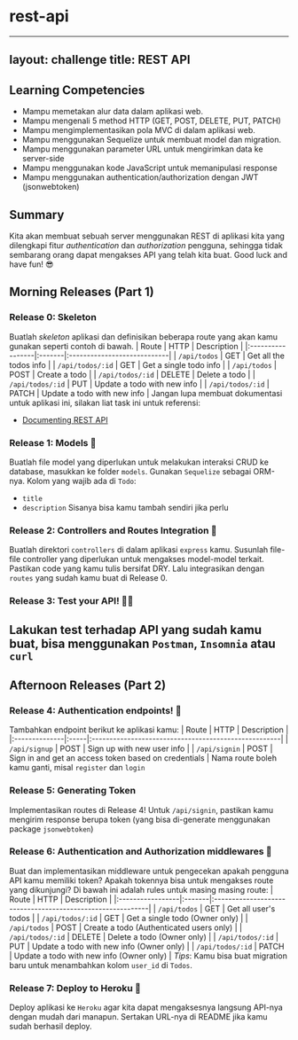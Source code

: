 # rest-api

---
layout: challenge
title: REST API
---
## Learning Competencies
* Mampu memetakan alur data dalam aplikasi web.
* Mampu mengenali 5 method HTTP (GET, POST, DELETE, PUT, PATCH)
* Mampu mengimplementasikan pola MVC di dalam aplikasi web.
* Mampu menggunakan Sequelize untuk membuat model dan migration.
* Mampu menggunakan parameter URL untuk mengirimkan data ke server-side
* Mampu menggunakan kode JavaScript untuk memanipulasi response
* Mampu menggunakan authentication/authorization dengan JWT (jsonwebtoken)
## Summary
Kita akan membuat sebuah server menggunakan REST di aplikasi kita yang dilengkapi fitur *authentication* dan *authorization* pengguna, sehingga tidak sembarang orang dapat mengakses API yang telah kita buat.
Good luck and have fun! 😎
## <a name="morning"></a> Morning Releases (Part 1)
### Release 0: Skeleton
Buatlah *skeleton* aplikasi dan definisikan beberapa route yang akan kamu gunakan seperti contoh di bawah.
| Route            | HTTP   | Description                 |
|:-----------------|:-------|:----------------------------|
| `/api/todos`     | GET    | Get all the todos info      |
| `/api/todos/:id` | GET    | Get a single todo info      |
| `/api/todos`     | POST   | Create a todo               |
| `/api/todos/:id` | DELETE | Delete a todo               |
| `/api/todos/:id` | PUT    | Update a todo with new info |
| `/api/todos/:id` | PATCH  | Update a todo with new info |
Jangan lupa membuat dokumentasi untuk aplikasi ini, silakan liat task ini untuk referensi:
- [Documenting REST API](../api-docs/index.html)
### Release 1: Models 💃
Buatlah file model yang diperlukan untuk melakukan interaksi CRUD ke database, masukkan ke folder `models`. Gunakan `Sequelize` sebagai ORM-nya.
Kolom yang wajib ada di `Todo`:
- `title`
- `description`
Sisanya bisa kamu tambah sendiri jika perlu
### Release 2: Controllers and Routes Integration 🔧
Buatlah direktori `controllers` di dalam aplikasi `express` kamu. Susunlah file-file controller yang diperlukan untuk mengakses model-model terkait. Pastikan code yang kamu tulis bersifat DRY.
Lalu integrasikan dengan `routes` yang sudah kamu buat di Release 0.
### Release 3: Test your API! 👨‍💻
Lakukan test terhadap API yang sudah kamu buat, bisa menggunakan `Postman`, `Insomnia` atau `curl`
----------------------------------------------------------------------
## <a name="afternoon"></a> Afternoon Releases (Part 2)
### Release 4: Authentication endpoints! 🔐
Tambahkan endpoint berikut ke aplikasi kamu:
| Route         | HTTP | Description                                          |
|:--------------|:-----|:-----------------------------------------------------|
| `/api/signup` | POST | Sign up with new user info                           |
| `/api/signin` | POST | Sign in and get an access token based on credentials |
Nama route boleh kamu ganti, misal `register` dan `login`
### Release 5: Generating Token
Implementasikan routes di Release 4! Untuk `/api/signin`, pastikan kamu mengirim response berupa token (yang bisa di-generate menggunakan package `jsonwebtoken`)
### Release 6: Authentication and Authorization middlewares 👮‍
Buat dan implementasikan middleware untuk pengecekan apakah pengguna API kamu memiliki token? Apakah tokennya bisa untuk mengakses route yang dikunjungi?
Di bawah ini adalah rules untuk masing masing route:
| Route            | HTTP   | Description                                                |
|:-----------------|:-------|:-----------------------------------------------------------|
| `/api/todos`     | GET    | Get all user's todos                        |
| `/api/todos/:id` | GET    | Get a single todo (Owner only)      |
| `/api/todos`     | POST   | Create a todo (Authenticated users only)                                 |
| `/api/todos/:id` | DELETE | Delete a todo (Owner only)                                 |
| `/api/todos/:id` | PUT    | Update a todo with new info (Owner only) |
| `/api/todos/:id` | PATCH  | Update a todo with new info (Owner only) |
*Tips*: Kamu bisa buat migration baru untuk menambahkan kolom `user_id` di `Todos`.
### Release 7: Deploy to Heroku 🚀
Deploy aplikasi ke `Heroku` agar kita dapat mengaksesnya langsung API-nya dengan mudah dari manapun.
Sertakan URL-nya di README jika kamu sudah berhasil deploy.